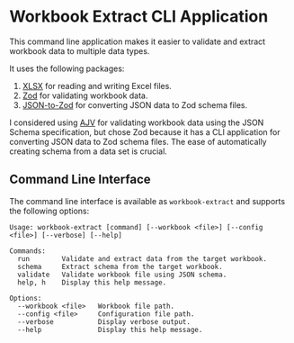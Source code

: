 # Workbook Extract CLI Application

This command line application makes it easier to validate and extract workbook data to multiple data types.

It uses the following packages:

1. [XLSX](https://www.npmjs.com/package/xlsx) for reading and writing Excel files.
2. [Zod](https://www.npmjs.com/package/zod) for validating workbook data.
3. [JSON-to-Zod](https://www.npmjs.com/package/json-to-zod) for converting JSON data to Zod schema files.

I considered using [AJV](https://www.npmjs.com/package/ajv) for validating workbook data using the JSON Schema specification, but chose Zod because it has a CLI application for converting JSON data to Zod schema files. The ease of automatically creating schema from a data set is crucial.

## Command Line Interface

The command line interface is available as `workbook-extract` and supports the following options:

```
Usage: workbook-extract [command] [--workbook <file>] [--config <file>] [--verbose] [--help]

Commands:
  run        Validate and extract data from the target workbook.
  schema     Extract schema from the target workbook.
  validate   Validate workbook file using JSON schema.
  help, h    Display this help message.

Options:
  --workbook <file>   Workbook file path.
  --config <file>     Configuration file path.
  --verbose           Display verbose output.
  --help              Display this help message.
```
